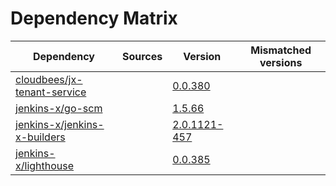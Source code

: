 # Dependency Matrix

Dependency | Sources | Version | Mismatched versions
---------- | ------- | ------- | -------------------
[cloudbees/jx-tenant-service](https://github.com/cloudbees/jx-tenant-service) |  | [0.0.380](https://github.com/cloudbees/jx-tenant-service/releases/tag/v0.0.380) | 
[jenkins-x/go-scm](https://github.com/jenkins-x/go-scm) |  | [1.5.66]() | 
[jenkins-x/jenkins-x-builders](https://github.com/jenkins-x/jenkins-x-builders) |  | [2.0.1121-457]() | 
[jenkins-x/lighthouse](https://github.com/jenkins-x/lighthouse) |  | [0.0.385]() | 
